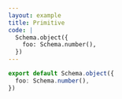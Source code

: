```yaml
---
layout: example
title: Primitive
code: |
  Schema.object({
    foo: Schema.number(),
  })
---
```


```ts
export default Schema.object({
  foo: Schema.number(),
})
```
